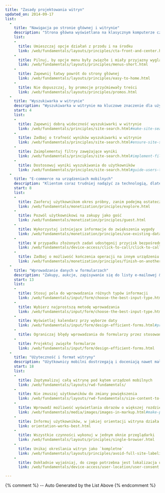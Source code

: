 ```yaml
---
title: "Zasady projektowania witryn"
updated_on: 2014-09-17
list:
  -
    title: "Nawigacja po stronie głównej i witrynie"
    description: "Strona główna wyświetlana na klasycznym komputerze często służy wielu celom, ale mobilna strona główna powinna stawiać sobie za cel nakierowywanie użytkowników na poszukiwaną treść."
    list:
    -
      title: Umieszczaj opcje działań z przodu i na środku
      link: /web/fundamentals/layouts/principles/cta-front-and-center.html
    -
      title: Pilnuj, by opcje menu były zwięzłe i miały przyjazny wygląd
      link: /web/fundamentals/layouts/principles/menus-short.html
    -
      title: Zapewnij łatwy powrót do strony głównej
      link: /web/fundamentals/layouts/principles/easy-to-home.html
    -
      title: Nie dopuszczaj, by promocje przyćmiewały treści
      link: /web/fundamentals/layouts/principles/promos.html 
  -
    title: "Wyszukiwarka w witrynie"
    description: "Wyszukiwarka w witrynie ma kluczowe znaczenie dla użytkowników mobilnych próbujących w pośpiechu znaleźć potrzebny element."
    start: 4
    list:
    -
      title: Zapewnij dobrą widoczność wyszukiwarki w witrynie
      link: /web/fundamentals/principles/site-search.html#make-site-search-visible
    -
      title: Zadbaj o trafność wyników wyszukiwarki w witrynie
      link: /web/fundamentals/principles/site-search.html#ensure-site-search-results-are-relevant
    -
      title: Zaimplementuj filtry zawężające wyniki
      link: /web/fundamentals/principles/site-search.html#implement-filters-to-narrow-results
    -
      title: Dostosowuj wyniki wyszukiwania do użytkowników 
      link: /web/fundamentals/principles/site-search.html#guide-users-to-better-site-search-results
  -
    title: "E-commerce na urządzeniach mobilnych"
    description: "Klientom coraz trudniej nadążyć za technologią, dlatego oczekują oni interakcji z urządzeniami mobilnymi na własnych warunkach."
    start: 8
    list:
    -
      title: Zaoferuj użytkownikom okres próbny, zanim podejmą ostateczną decyzję
      link: /web/fundamentals/monetization/principles/explore.html
    -
      title: Pozwól użytkownikowi na zakupy jako gość
      link: /web/fundamentals/monetization/principles/guest.html
    -
      title: Wykorzystaj istniejące informacje do zwiększenia wygody
      link: /web/fundamentals/monetization/principles/use-existing-data.html
    - 
      title: W przypadku złożonych zadań udostępnij przycisk bezpośredniej rozmowy telefonicznej
      link: /web/fundamentals/device-access/click-to-call/click-to-call.html
    - 
      title: Zadbaj o możliwość kończenia operacji na innym urządzeniu
      link: /web/fundamentals/monetization/principles/finish-on-another-device
  -
    title: "Wprowadzanie danych w formularzach"
    description: "Zakupy, aukcje, zapisywanie się do listy e-mailowej &ndash; czynności wykonywane na urządzeniach mobilnych powinny sprawiać użytkownikom jak najmniej problemów."
    start: 13
    list:
    -
      title: Stosuj pola do wprowadzania różnych typów informacji
      link: /web/fundamentals/input/form/choose-the-best-input-type.html
    -
      title: Wybierz najprostszą metodę wprowadzania
      link: /web/fundamentals/input/form/choose-the-best-input-type.html#offer-suggestions-during-input-with-datalist
    -
      title: Wyświetlaj kalendarz przy wyborze daty
      link: /web/fundamentals/input/form/design-efficient-forms.html#provide-visual-calendars-when-selecting-dates
    -
      title: Ograniczaj błędy wprowadzania do formularzy przez stosowanie <a href="/web/fundamentals/input/form/label-and-name-inputs.html">etykiet</a> i <a href="/web/fundamentals/input/form/provide-real-time-validation.html">walidacji w czasie rzeczywistym</a>
    -
      title: Projektuj zwięzłe formularze
      link: /web/fundamentals/input/form/design-efficient-forms.html
  -
    title: "Użyteczność i format witryny"
    description: "Użytkownicy mobilni dostrzegają i doceniają nawet małe szczegóły poprawiające wygodę użytkowania."
    start: 18
    list: 
    -
      title: Zoptymalizuj całą witrynę pod kątem urządzeń mobilnych
      link: /web/fundamentals/layouts/rwd-fundamentals/
    -
      title: Nie zmuszaj użytkowników do zmiany powiększenia
      link: /web/fundamentals/layouts/rwd-fundamentals/size-content-to-the-viewport.html
    -
      title: Wprowadź możliwość wyświetlania obrazów o większej rozdzielczości
      link: /web/fundamentals/media/images/images-in-markup.html#make-product-images-expandable
    -
      title: Informuj użytkowników, w jakiej orientacji witryna działa najlepiej
      link: orientation-works-best.html
    -
      title: Wszystkie czynności wykonuj w jednym oknie przeglądarki
      link: /web/fundamentals/layouts/principles/single-browser.html
    -
      title: Unikaj określania witryn jako `kompletne`
      link: /web/fundamentals/layouts/principles/avoid-full-site-labeling.html
    -
      title: Dokładnie wyjaśniaj, do czego potrzebna jest lokalizacja użytkownika
      link: /web/fundamentals/device-access/user-location/user-consent.html#always-request-access-to-location-on-a-user-gesture

---
```


{% comment %}
  -- Auto Generated by the List Above
{% endcomment %}


